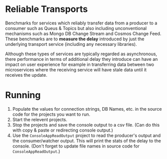 # Reliable Transports
Benchmarks for services which reliably transfer data from a producer to a consumer such as Queus & Topics but also including unconventional mechanisms such as Mongo DB Change Stream and Cosmos Change Feed. These benchmarks are to **measure the delay** introduced by just the underlying transport service (including any necessary libraries).

Although these types of services are typically regarded as asynchronous, there performance in terms of additional delay they introduce can have an impact on user experience for example in transferring data between two microservices where the receiving service will have stale data until it receives the update.

# Running
1. Populate the values for connection strings, DB Names, etc. in the source code for the projects you want to run.
1. Start the relevent projects.
1. Stop the projects and save the console output to a csv file. (Can do this with copy & paste or redirecting console output.)
1. Use the `ConsoleAppReadOutput` project to read the producer's output and the consumer/watcher output. This will print the stats of the delay to the console. (Don't forget to  update file names in source code for `ConsoleAppReadOutput`.)
